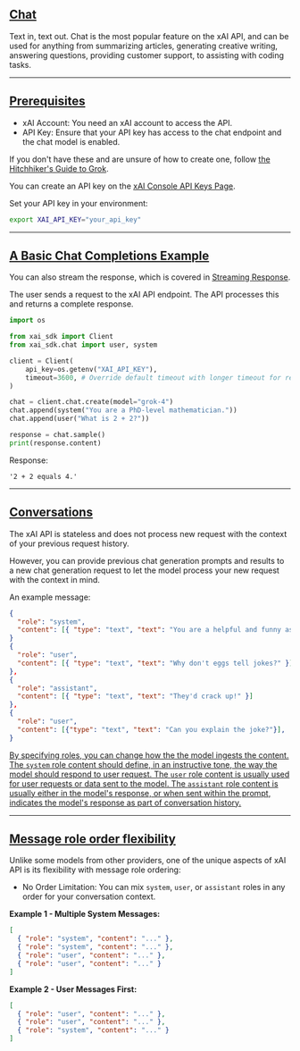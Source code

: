 ## [Chat](https://docs.x.ai/docs/guides/chat#chat)

Text in, text out. Chat is the most popular feature on the xAI API, and can be used for anything from summarizing articles, generating creative writing, answering questions, providing customer support, to assisting with coding tasks.

------

## [Prerequisites](https://docs.x.ai/docs/guides/chat#prerequisites)

- xAI Account: You need an xAI account to access the API.
- API Key: Ensure that your API key has access to the chat endpoint and the chat model is enabled.

If you don't have these and are unsure of how to create one, follow [the Hitchhiker's Guide to Grok](https://docs.x.ai/docs/tutorial).

You can create an API key on the [xAI Console API Keys Page](https://console.x.ai/team/default/api-keys).

Set your API key in your environment:

```bash
export XAI_API_KEY="your_api_key"
```

------

## [A Basic Chat Completions Example](https://docs.x.ai/docs/guides/chat#a-basic-chat-completions-example)

You can also stream the response, which is covered in [Streaming Response](https://docs.x.ai/docs/guides/streaming-response).

The user sends a request to the xAI API endpoint. The API processes this and returns a complete response.

```python
import os

from xai_sdk import Client
from xai_sdk.chat import user, system

client = Client(
    api_key=os.getenv("XAI_API_KEY"),
    timeout=3600, # Override default timeout with longer timeout for reasoning models
)

chat = client.chat.create(model="grok-4")
chat.append(system("You are a PhD-level mathematician."))
chat.append(user("What is 2 + 2?"))

response = chat.sample()
print(response.content)
```

Response:

```
'2 + 2 equals 4.'
```

------

## [Conversations](https://docs.x.ai/docs/guides/chat#conversations)

The xAI API is stateless and does not process new request with the context of your previous request history.

However, you can provide previous chat generation prompts and results to a new chat generation request to let the model process your new request with the context in mind.

An example message:

```json
{
  "role": "system",
  "content": [{ "type": "text", "text": "You are a helpful and funny assistant."}]
}
{
  "role": "user",
  "content": [{ "type": "text", "text": "Why don't eggs tell jokes?" }]
},
{
  "role": "assistant",
  "content": [{ "type": "text", "text": "They'd crack up!" }]
},
{
  "role": "user",
  "content": [{"type": "text", "text": "Can you explain the joke?"}],
}
```

<u>By specifying roles, you can change how the the model ingests the content. The `system` role content should define, in an instructive tone, the way the model should respond to user request. The `user` role content is usually used for user requests or data sent to the model. The `assistant` role content is usually either in the model's response, or when sent within the prompt, indicates the model's response as part of conversation history.</u>

------

## [Message role order flexibility](https://docs.x.ai/docs/guides/chat#message-role-order-flexibility)

Unlike some models from other providers, one of the unique aspects of xAI API is its flexibility with message role ordering:

- No Order Limitation: You can mix `system`, `user`, or `assistant` roles in any order for your conversation context.

**Example 1 - Multiple System Messages:**

```json
[
  { "role": "system", "content": "..." },
  { "role": "system", "content": "..." },
  { "role": "user", "content": "..." },
  { "role": "user", "content": "..." }
]
```

**Example 2 - User Messages First:**

```json
[
  { "role": "user", "content": "..." },
  { "role": "user", "content": "..." },
  { "role": "system", "content": "..." }
]
```